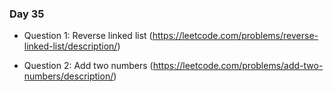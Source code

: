### Day 35

- Question 1: Reverse linked list (https://leetcode.com/problems/reverse-linked-list/description/)

- Question 2: Add two numbers (https://leetcode.com/problems/add-two-numbers/description/)

